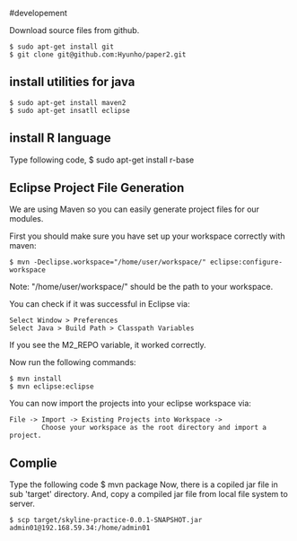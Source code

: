 #developement

Download source files from github.

    $ sudo apt-get install git    
    $ git clone git@github.com:Hyunho/paper2.git

## install utilities for java

    $ sudo apt-get install maven2
    $ sudo apt-get insatll eclipse  

## install R language

Type following code, 
    $ sudo apt-get install r-base

## Eclipse Project File Generation

We are using Maven so you can easily generate project files for our modules.

First you should make sure you have set up your workspace correctly with maven:

    $ mvn -Declipse.workspace="/home/user/workspace/" eclipse:configure-workspace
  
Note: "/home/user/workspace/" should be the path to your workspace.

You can check if it was successful in Eclipse via:

    Select Window > Preferences
    Select Java > Build Path > Classpath Variables

If you see the M2_REPO variable, it worked correctly.


Now run the following commands:
  
    $ mvn install
    $ mvn eclipse:eclipse

You can now import the projects into your eclipse workspace via:

    File -> Import -> Existing Projects into Workspace -> 
            Choose your workspace as the root directory and import a project.

## Complie
Type the following code
    $ mvn package 
Now, there is a copiled jar file in sub 'target' directory. And, copy a compiled jar file from local file system to server.

    $ scp target/skyline-practice-0.0.1-SNAPSHOT.jar admin01@192.168.59.34:/home/admin01

    
